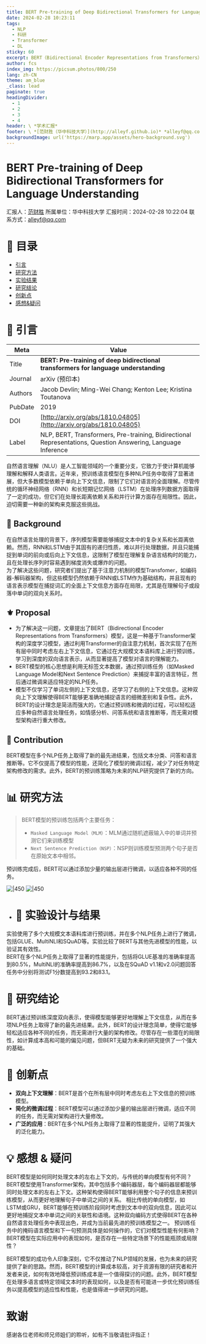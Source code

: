 ```yaml
---
title: BERT Pre-training of Deep Bidirectional Transformers for Language Understanding
date: 2024-02-28 10:23:11
tags:
  - NLP
  - 科研
  - Transformer
  - DL
sticky: 60
excerpt: BERT（Bidirectional Encoder Representations from Transformers）是一种创新的语言表示模型，它通过从无标签文本中预训练深度双向表示，利用Transformers架构在每一层都同时考虑了词汇的左右上下文。这种方法使得BERT模型在经过简单的微调后，就能在多种NLP任务上达到最先进的水平，包括但不限于问答和语言推断任务。BERT的设计理念简单而有效，它在十一个自然语言处理任务上取得了新的最先进结果，显著提高了GLUE、MultiNLI、SQuAD v1.1和SQuAD v2.0等基准测试的得分。
author: fcs
index_img: https://picsum.photos/800/250
lang: zh-CN
theme: am_blue
_class: lead
paginate: true
headingDivider:
  - 1
  - 2
  - 3
  - 4
header: \ *学术汇报*
footer: \ *[范财胜（华中科技大学）](http://alleyf.github.io)* *alleyf@qq.com* *2024-01-02*
backgroundImage: url('https://marp.app/assets/hero-background.svg')
---
```


<!-- _class: cover_a -->
<!-- _header: "" --> 
<!-- _footer: "" --> 
<!-- _paginate: "" --> 

# BERT Pre-training of Deep Bidirectional Transformers for Language Understanding

<!-- ###### 副标题       -->

汇报人：[范财胜](http://alleyf.github.io)
所属单位：华中科技大学
汇报时间：2024-02-28 10:22:04
联系方式：<alleyf@qq.com>

# 📕 目录

<!-- _class: cols2_ol_ci fglass toc_a  -->
<!-- _footer: "" -->
<!-- _header: "CONTENT" -->
<!-- _paginate: "" -->


- [引言](#📜%20引言)
- [研究方法](#📊%20研究方法)
- [实验结果](#🔬%20实验结果)
- [研究结论](#🚩%20研究结论)
- [创新点](#📌%20创新点)
- [感想&疑问](#💡%20感想%20&%20疑问)



# 📜 引言

<!-- _class: navbar  -->
<!-- _header: \ **[引言](#3)** *[研究方法](#7)* *[实验结果](#8)* *[研究结论](#9)* *[创新点](#10)* *[感想&疑问](#11)* -->

| Meta    | Value                                                                                                        |
| ------- | ------------------------------------------------------------------------------------------------------------ |
| Title   | **BERT: Pre-training of deep bidirectional transformers for language understanding**                         |
| Journal | arXiv (预印本)                                                                                                  |
| Authors | Jacob Devlin; Ming-Wei Chang; Kenton Lee; Kristina Toutanova                                                 |
| PubDate | 2019                                                                                                         |
| DOI     | [http://arxiv.org/abs/1810.04805](http://arxiv.org/abs/1810.04805)                                           |
| Label   | NLP, BERT, Transformers, Pre-training, Bidirectional Representations, Question Answering, Language Inference |

自然语言理解（NLU）是人工智能领域的一个重要分支，它致力于使计算机能够理解和解释人类语言。近年来，预训练语言模型在多种NLP任务中取得了显著进展，但大多数模型依赖于单向上下文信息，限制了它们对语言的全面理解。尽管传统的循环神经网络（RNN）和长短期记忆网络（LSTM）在处理序列数据方面取得了一定的成功，但它们在处理长距离依赖关系和并行计算方面存在局限性。因此，迫切需要一种新的架构来克服这些挑战。
## 📑 Background


<!-- _class: cols-2 bq-purple-->  


<div class=ldiv>  
在自然语言处理的背景下，序列模型需要能够捕捉文本中的复杂关系和长距离依赖。然而，RNN和LSTM由于其固有的递归性质，难以并行处理数据，并且只能捕捉到单词的前向或后向上下文信息，这限制了模型在理解复杂语言结构时的能力，且在处理长序列时容易遇到梯度消失或爆炸的问题。
</div>

<div class=rdiv>
为了解决这些问题，研究者们提出了基于注意力机制的模型Transfomer，如编码器-解码器架构，但这些模型仍然依赖于RNN或LSTM作为基础结构，并且现有的语言表示模型在捕捉词汇的全面上下文信息方面存在局限，尤其是在理解句子或段落中单词的双向关系时。
</div>

## ⚜ Proposal
- 为了解决这一问题，文章提出了BERT（Bidirectional Encoder Representations from Transformers）模型，这是一种基于Transformer架构的深度学习模型，通过利用Transformer的自注意力机制，首次实现了在所有层中同时考虑左右上下文信息，它通过在大规模文本语料库上进行预训练，学习到深度的双向语言表示，从而显著提高了模型对语言的理解能力。
- BERT模型的核心思想是利用无标签文本数据，通过预训练任务（如Masked Language Model和Next Sentence Prediction）来捕捉丰富的语言特征，然后通过微调来适应特定的NLP任务。
- 模型不仅学习了单词左侧的上下文信息，还学习了右侧的上下文信息。这种双向上下文理解使得BERT能够更准确地捕捉语言的细微差别和复杂性。此外，BERT的设计理念是简洁而强大的，它通过预训练和微调的过程，可以轻松适应多种自然语言处理任务，如情感分析、问答系统和语言推断等，而无需对模型架构进行重大修改。
## 👑 Contribution

BERT模型在多个NLP任务上取得了新的最先进结果，包括文本分类、问答和语言推断等。它不仅提高了模型的性能，还简化了模型的微调过程，减少了对任务特定架构修改的需求。此外，BERT的预训练策略为未来的NLP研究提供了新的方向。
# 📊 研究方法

<!-- _class: navbar   cols-2-->
<!-- _header: \ *[引言](#3)* **[研究方法](#7)** *[实验结果](#8)* *[研究结论](#9)* *[创新点](#10)* *[感想&疑问](#11)* -->

<div class=ldiv>

> BERT模型的预训练包括两个主要任务：
> - `Masked Language Model（MLM）`：MLM通过随机遮蔽输入中的单词并预测它们来训练模型
> - `Next Sentence Prediction（NSP）`：NSP则训练模型预测两个句子是否在原始文本中相邻。

预训练完成后，BERT可以通过添加少量的输出层进行微调，以适应各种不同的任务。

</div>

<div class=rimg>

![|450](https://qnpicmap.fcsluck.top/pics/202403170116355.png)
![|450](https://qnpicmap.fcsluck.top/pics/202403170132555.png)

</div>

- # 🔬 实验设计与结果

<!-- _class: navbar cols-2 -->
<!-- _header: \ *[引言](#3)* *[研究方法](#7)* **[实验结果](#8)** *[研究结论](#9)* *[创新点](#10)* *[感想&疑问](#11)* -->

<div class=ldiv>  
实验使用了多个大规模文本语料库进行预训练，并在多个NLP任务上进行了微调，包括GLUE、MultiNLI和SQuAD等。实验比较了BERT与其他先进模型的性能，以验证其有效性。
</div>

<div class=rdiv>  
BERT在多个NLP任务上取得了显著的性能提升，包括将GLUE基准的准确率提高到80.5%，MultiNLI的准确率提高到86.7%，以及在SQuAD v1.1和v2.0问题回答任务中分别将测试F1分数提高到93.2和83.1。
</div>

# 🚩 研究结论

<!-- _class: navbar  -->
<!-- _header: \ *[引言](#3)* *[研究方法](#7)* *[实验结果](#8)* **[研究结论](#9)** *[创新点](#10)* *[感想&疑问](#11)* -->

BERT通过预训练深度双向表示，使得模型能够更好地理解上下文信息，从而在多项NLP任务上取得了新的最先进结果。此外，BERT的设计理念简单，使得它能够轻松适应各种不同的任务，而无需进行大量的架构修改。尽管存在一些潜在的局限性，如计算成本高和可能的偏见问题，但BERT无疑为未来的研究提供了一个强大的基础。
# 📌 创新点

<!-- _class: navbar  -->
<!-- _header: \ *[引言](#3)* *[研究方法](#7)* *[实验结果](#8)* *[研究结论](#9)* **[创新点](#10)** *[感想&疑问](#11)* -->

- **双向上下文理解**：BERT是首个在所有层中同时考虑左右上下文信息的预训练模型。
- **简化的微调过程**：BERT模型可以通过添加少量的输出层进行微调，适应不同的任务，而无需对架构进行大量修改。
- **广泛的应用**：BERT在多个NLP任务上取得了显著的性能提升，证明了其强大的泛化能力。

# 💡 感想 & 疑问

<!-- _class: navbar  -->
<!-- _header: \ *[引言](#3)* *[研究方法](#7)* *[实验结果](#8)* *[研究结论](#9)* *[创新点](#10)* **[感想&疑问](#11)** -->

BERT模型是如何同时处理文本的左右上下文的，与传统的单向模型有何不同？
BERT模型使用Transformer架构，其中包括多个编码器层，每个编码器层都能够同时处理文本的左右上下文。这种架构使得BERT能够利用整个句子的信息来预训练模型，从而更好地理解句子中单词之间的关系。
相比传统的单向模型，如LSTM或GRU，BERT能够在预训练阶段同时考虑到文本中的双向信息，因此可以更好地捕捉文本中单词之间的关联性和语境。这种双向编码方式使得BERT在各种自然语言处理任务中表现出色，并成为当前最先进的预训练模型之一。
预训练任务中的掩码语言模型和下一句预测具体是如何操作的，它们对模型性能有何影响？
BERT模型在实际应用中的表现如何，是否存在一些特定场景下的性能瓶颈或局限性？

BERT模型的成功令人印象深刻，它不仅推动了NLP领域的发展，也为未来的研究提供了新的思路。然而，BERT模型的计算成本较高，对于资源有限的研究者和开发者来说，如何有效地降低预训练成本是一个值得探讨的问题。此外，BERT模型在处理多语言或特定领域文本时的表现如何，以及是否有可能进一步优化预训练任务以提高模型的适应性和性能，也是值得进一步研究的问题。


# 致谢


<!-- _class: cover_a -->
<!-- _header: "" --> 


<div class="tdiv">
感谢各位老师和师兄师姐们的聆听，如有不当敬请批评指正！
</div>


